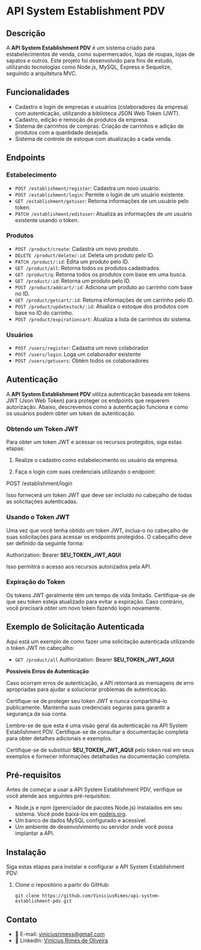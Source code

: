 # API System Establishment PDV

## Descrição

A **API System Establishment PDV** é um sistema criado para estabelecimentos de venda, como supermercados, lojas de roupas, lojas de sapatos e outros. Este projeto foi desenvolvido para fins de estudo, utilizando tecnologias como Node.js, MySQL, Express e Sequelize, seguindo a arquitetura MVC.

## Funcionalidades

- Cadastro e login de empresas e usuários (colaboradores da empresa) com autenticação, utilizando a biblioteca JSON Web Token (JWT).
- Cadastro, edição e remoção de produtos da empresa.
- Sistema de carrinhos de compras: Criação de carrinhos e adição de produtos com a quantidade desejada.
- Sistema de controle de estoque com atualização a cada venda.

## Endpoints

### Estabelecimento

- `POST /establishment/register`: Cadastra um novo usuário.
- `POST /establishment/login`: Permite o login de um usuário existente.
- `GET /establishment/getuser`: Retorna informações de um usuário pelo token.
- `PATCH /establishment/edituser`: Atualiza as informações de um usuário existente usando o token.

### Produtos

- `POST /product/create`: Cadastra um novo produto.
- `DELETE /product/delete/:id`: Deleta um produto pelo ID.
- `PATCH /product/:id`: Edita um produto pelo ID.
- `GET /product/all`: Retorna todos os produtos cadastrados.
- `GET /product/q`: Retorna todos os produtos com base em uma busca.
- `GET /product/:id`: Retorna um produto pelo ID.
- `POST /product/addcart/:id`: Adiciona um produto ao carrinho com base no ID.
- `GET /product/getcart/:id`: Retorna informações de um carrinho pelo ID.
- `POST /product/updatestock/:id`: Atualiza o estoque dos produtos com base no ID do carrinho.
- `POST /product/expirationcart`: Atualiza a lista de carrinhos do sistema.

### Usuários
- `POST /users/register`: Cadastra um novo colaborador
- `POST /users/login`: Loga um colaborador existente 
- `POST /users/getusers`: Obtém todos os colaboradores

## Autenticação

A **API System Establishment PDV** utiliza autenticação baseada em tokens JWT (Json Web Token) para proteger os endpoints que requerem autorização. Abaixo, descrevemos como a autenticação funciona e como os usuários podem obter um token de autenticação.

### Obtendo um Token JWT

Para obter um token JWT e acessar os recursos protegidos, siga estas etapas:

1. Realize o cadastro como estabelecimento ou usuário da empresa.

2. Faça o login com suas credenciais utilizando o endpoint:

POST /establishment/login

Isso fornecerá um token JWT que deve ser incluído no cabeçalho de todas as solicitações autenticadas.

### Usando o Token JWT

Uma vez que você tenha obtido um token JWT, inclua-o no cabeçalho de suas solicitações para acessar os endpoints protegidos. O cabeçalho deve ser definido da seguinte forma:

Authorization: Bearer __SEU_TOKEN_JWT_AQUI__

Isso permitirá o acesso aos recursos autorizados pela API.

### Expiração do Token

Os tokens JWT geralmente têm um tempo de vida limitado. Certifique-se de que seu token esteja atualizado para evitar a expiração. Caso contrário, você precisará obter um novo token fazendo login novamente.

## Exemplo de Solicitação Autenticada

Aqui está um exemplo de como fazer uma solicitação autenticada utilizando o token JWT no cabeçalho:

- `GET /product/all`
Authorization: Bearer __SEU_TOKEN_JWT_AQUI__

__Possíveis Erros de Autenticação__  


Caso ocorram erros de autenticação, a API retornará as mensagens de erro apropriadas para ajudar a solucionar problemas de autenticação.

Certifique-se de proteger seu token JWT e nunca compartilhá-lo publicamente. Mantenha suas credenciais seguras para garantir a segurança da sua conta.

Lembre-se de que esta é uma visão geral da autenticação na API System Establishment PDV. Certifique-se de consultar a documentação completa para obter detalhes adicionais e exemplos.

Certifique-se de substituir __SEU_TOKEN_JWT_AQUI__ pelo token real em seus exemplos e fornecer informações detalhadas na documentação completa.


## Pré-requisitos

Antes de começar a usar a API System Establishment PDV, verifique se você atende aos seguintes pré-requisitos:

- Node.js e npm (gerenciador de pacotes Node.js) instalados em seu sistema. Você pode baixá-los em [nodejs.org](https://nodejs.org/).
- Um banco de dados MySQL configurado e acessível.
- Um ambiente de desenvolvimento ou servidor onde você possa implantar a API.

## Instalação

Siga estas etapas para instalar e configurar a API System Establishment PDV:

1. Clone o repositório a partir do GitHub:

   ```shell
   git clone https://github.com/ViniciusRimes/api-system-establishment-pdv.git

## Contato
- 📧 E-mail: viniciusrimess@gmail.com
- 💼 LinkedIn: [Vinícius Rimes de Oliveira](https://www.linkedin.com/in/vin%C3%ADcius-rimes-de-oliveira-053846253/)
